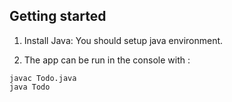## Getting started

1. Install Java: You should setup java environment.

2. The app can be run in the console with :

```
javac Todo.java
java Todo
```